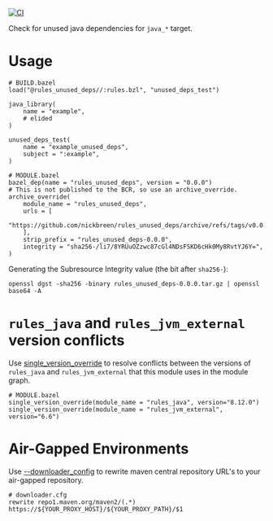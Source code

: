 [![CI](https://github.com/nickbreen/rules_unused_deps/actions/workflows/ci.yml/badge.svg)](https://github.com/nickbreen/rules_unused_deps/actions/workflows/ci.yml)

Check for unused java dependencies for `java_*` target.

# Usage

```
# BUILD.bazel
load("@rules_unused_deps//:rules.bzl", "unused_deps_test")

java_library(
    name = "example",
    # elided
)

unused_deps_test(
    name = "example_unused_deps",
    subject = ":example", 
)
```

```
# MODULE.bazel
bazel_dep(name = "rules_unused_deps", version = "0.0.0")
# This is not published to the BCR, so use an archive_override.
archive_override(
    module_name = "rules_unused_deps",
    urls = [
        "https://github.com/nickbreen/rules_unused_deps/archive/refs/tags/v0.0.0.tar.gz",
    ],
    strip_prefix = "rules_unused_deps-0.0.0",
    integrity = "sha256-/li7/8YRUuOZzwc87cGl4NDsFSKD6cHk0My8RvtYJ6Y=",
)
```

Generating the Subresource Integrity value (the bit after `sha256-`):
```shell
openssl dgst -sha256 -binary rules_unused_deps-0.0.0.tar.gz | openssl base64 -A
```

# `rules_java` and `rules_jvm_external` version conflicts

Use [single_version_override](https://bazel.build/rules/lib/globals/module#single_version_override)
to resolve conflicts between the versions of `rules_java` and `rules_jvm_external`
that this module uses in the module graph.

```
# MODULE.bazel
single_version_override(module_name = "rules_java", version="8.12.0")
single_version_override(module_name = "rules_jvm_external", version="6.6")
```

# Air-Gapped Environments

Use [--downloader_config](https://bazel.build/reference/command-line-reference#common_options-flag--downloader_config)
to rewrite maven central repository URL's to your air-gapped repository.

```
# downloader.cfg
rewrite repo1.maven.org/maven2/(.*) https://${YOUR_PROXY_HOST}/${YOUR_PROXY_PATH}/$1
```

